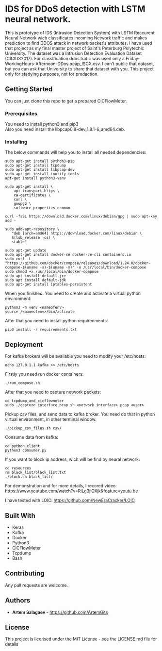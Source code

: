 # IDS for DDoS detection with LSTM neural network.

This is prototype of IDS (Intrusion Detection System) with LSTM Reccurent Neural Network wich classificates incoming Network traffic and makes prediction to find DDOS attack in network packet's attributes. I have used that project as my final master project of Saint's Peterburg Polytechic University. 
The dataset was a Intrusion Detection Evaluation Dataset (CICIDS2017). For classification ddos trafic was used only a Friday-WorkingHours-Afternoon-DDos.pcap_ISCX.csv. I can't public that dataset, but you can ask that University to share that dataset with you. 
This project only for stadying purposes, not for prodaction.

## Getting Started

You can just clone this repo to get a prepared CiCFlowMeter. 

### Prerequisites

You need to install python3 and pip3  
Also you need install the libpcap0.8-dev_1.8.1-6_amd64.deb.  

### Installing

The below commands will help you to install all needed dependencies:
```
sudo apt-get install python3-pip
sudo apt-get install tcpdump
sudo apt-get install libpcap-dev
sudo apt-get install inotify-tools
apt-get install python3-venv

sudo apt-get install \
    apt-transport-https \
    ca-certificates \
    curl \
    gnupg2 \
    software-properties-common

curl -fsSL https://download.docker.com/linux/debian/gpg | sudo apt-key add -

sudo add-apt-repository \
   "deb [arch=amd64] https://download.docker.com/linux/debian \
   $(lsb_release -cs) \
   stable"

sudo apt-get update
sudo apt-get install docker-ce docker-ce-cli containerd.io
sudo curl -L "https://github.com/docker/compose/releases/download/1.24.0/docker-compose-$(uname -s)-$(uname -m)" -o /usr/local/bin/docker-compose
sudo chmod +x /usr/local/bin/docker-compose
sudo apt install default-jre
sudo apt install default-jdk
sudo apt-get install iptables-persistent

```
When you finished. You need to create and activate a virtual python environment:  
```
python3 -m venv <nameofenv>
source /<nameofenv>/bin/activate
```
After that you need to install python requirenments:

```
pip3 install -r requirenments.txt
```


## Deployment
For kafka brokers will be available you need to modify your /etc/hosts:
```
echo 127.0.1.1 kafka >> /etc/hosts
```
Firstly you need run docker containers:

```
./run_compose.sh
```
After that you need to capture network packets:

```
cd tcpdump_and_cicflowmeter 
sudo ./capture_interface_pcap.sh <network interface> pcap <user>
```
Pickup csv files, and send data to kafka broker. You need do that in python virtual environment, in other terminal window.

```
./pickup_csv_files.sh csv/
```

Consume data from kafka:

```
cd python_client
python3 consumer.py
```

If you want to block ip address, wich will be find by neural network:


```
cd resources
rm black_list/black_list.txt
./block.sh black_list/
```


For demonstration and for more details, I recored video: https://www.youtube.com/watch?v=RiLg3jlOXjk&feature=youtu.be 

I have tested with LOIC: https://github.com/NewEraCracker/LOIC

## Built With

* Keras
* Kafka
* Docker
* Python3
* CiCFlowMeter
* Tcpdump
* Bash

## Contributing

Any pull requests are welcome.

## Authors

* **Artem Salagaev** - https://github.com/ArtemGits

## License

This project is licensed under the MIT License - see the [LICENSE.md](LICENSE.md) file for details
